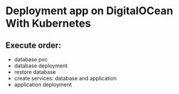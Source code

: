 # Deployment app on DigitalOCean With Kubernetes

## Execute order: 

   * database pvc
   * database deployment
   * restore database
   * create services: database and application
   * application deployment
 
